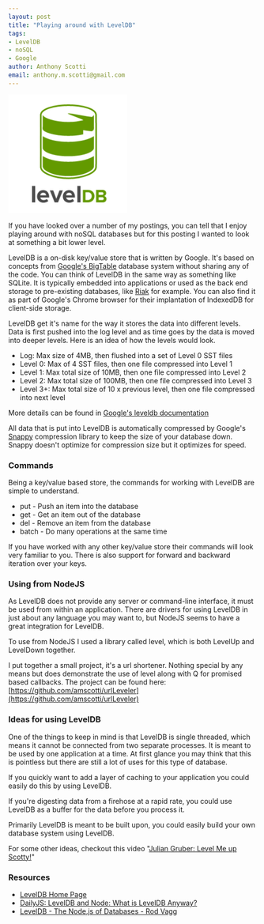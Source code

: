 ```yaml
---
layout: post
title: "Playing around with LevelDB"
tags:
- LevelDB
- noSQL
- Google
author: Anthony Scotti
email: anthony.m.scotti@gmail.com
---
```


![LevelDB Logo](/images/logo/leveldb.png)

If you have looked over a number of my postings,  you can tell that I enjoy playing around with noSQL databases but for this posting I wanted to look at something a bit lower level.

LevelDB is a on-disk key/value store that is written by Google. It's based on concepts from [Google's BigTable](http://en.wikipedia.org/wiki/BigTable) database system without sharing any of the code. You can think of LevelDB in the same way as something like SQLite. It is typically embedded into applications or used as the back end storage to pre-existing databases, like [Riak](http://basho.com/riak/) for example. You can also find it as part of Google's Chrome browser for their implantation of IndexedDB for client-side storage.

LevelDB get it's name for the way it stores the data into different levels. Data is first pushed into the log level and as time goes by the data is moved into deeper levels. Here is an idea of how the levels would look.

* Log: Max size of 4MB, then flushed into a set of Level 0 SST files
* Level 0: Max of 4 SST files, then one file compressed into Level 1
* Level 1: Max total size of 10MB, then one file compressed into Level 2
* Level 2: Max total size of 100MB, then one file compressed into Level 3
* Level 3+: Max total size of 10 x previous level, then one file compressed into next level

More details can be found in [Google's leveldb documentation](http://leveldb.googlecode.com/svn/trunk/doc/impl.html)

All data that is put into LevelDB is automatically compressed by Google's [Snappy](https://code.google.com/p/snappy/) compression library to keep the size of your database down. Snappy doesn't optimize for compression size but it optimizes for speed.

### Commands
Being a key/value based store, the commands for working with LevelDB are simple to understand.
* put - Push an item into the database
* get - Get an item out of the database
* del - Remove an item from the database
* batch - Do many operations at the same time

If you have worked with any other key/value store their commands will look very familiar to you. There is also support for forward and backward iteration over your keys.

### Using from NodeJS
As LevelDB does not provide any server or command-line interface, it must be used from within an application. There are drivers for using LevelDB in just about any language you may want to, but NodeJS seems to have a great integration for LevelDB.

To use from NodeJS I used a library called level, which is both LevelUp and LevelDown together.

I put together a small project, it's a url shortener. Nothing special by any means but does demonstrate the use of level along with Q for promised based callbacks. The project can be found here: [https://github.com/amscotti/urlLeveler](https://github.com/amscotti/urlLeveler)

### Ideas for using LevelDB
One of the things to keep in mind is that LevelDB is single threaded, which means it cannot be connected from two separate processes. It is meant to be used by one application at a time. At first glance you may think that this is pointless but there are still a lot of uses for this type of database.

If you quickly want to add a layer of caching to your application you could easily do this by using LevelDB.

If you're digesting data from a firehose at a rapid rate, you could use LevelDB as a buffer for the data before you process it.

Primarily LevelDB is meant to be built upon, you could easily build your own database system using LevelDB.

For some other ideas, checkout this video "[Julian Gruber: Level Me up Scotty!](http://www.youtube.com/watch?v=41oDDTRWjIQ)"

### Resources
* [LevelDB Home Page](https://code.google.com/p/LevelDB/)
* [DailyJS: LevelDB and Node: What is LevelDB Anyway?](http://dailyjs.com/2013/04/19/LevelDB-and-node-1/)
* [LevelDB - The Node.js of Databases - Rod Vagg](http://coderead.wordpress.com/2013/04/04/node-js-LevelDB/)
